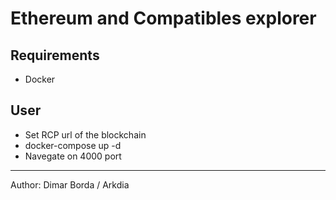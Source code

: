 # Ethereum and Compatibles explorer

## Requirements

- Docker

## User

- Set RCP url of the blockchain
- docker-compose up -d
- Navegate on 4000 port

----------------------------------------------------------------
Author: Dimar Borda / Arkdia
